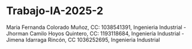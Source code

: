 # Trabajo-IA-2025-2
Maria Fernanda Colorado Muñoz, CC: 1038541391, Ingenieria Industrial -
Jhorman Camilo Hoyos Quintero, CC: 1193118684, Ingeniería Industrial -
Jimena Idarraga Rincón, CC 1036252695, Ingenieria Industrial 

